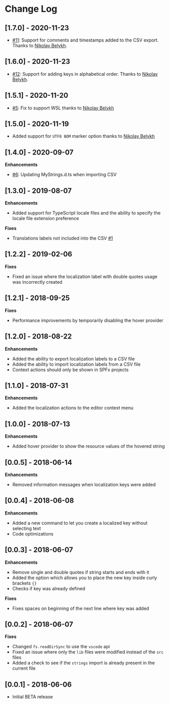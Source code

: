 # Change Log

## [1.7.0] - 2020-11-23

- [#11](https://github.com/estruyf/vscode-spfx-localization/issues/11): Support for comments and timestamps added to the CSV export. Thanks to [Nikolay Belykh](https://github.com/nbelyh).

## [1.6.0] - 2020-11-23

- [#12](https://github.com/estruyf/vscode-spfx-localization/issues/12): Support for adding keys in alphabetical order. Thanks to [Nikolay Belykh](https://github.com/nbelyh).

## [1.5.1] - 2020-11-20

- [#5](https://github.com/estruyf/vscode-spfx-localization/issues/5): Fix to support WSL thanks to [Nikolay Belykh](https://github.com/nbelyh)

## [1.5.0] - 2020-11-19

- Added support for `UTF8 BOM` marker option thanks to [Nikolay Belykh](https://github.com/nbelyh)

## [1.4.0] - 2020-09-07

**Enhancements** 

- [#6](https://github.com/estruyf/vscode-spfx-localization/issues/6): Updating MyStrings.d.ts when importing CSV

## [1.3.0] - 2019-08-07

**Enhancements**

- Added support for TypeScript locale files and the ability to specify the locale file extension preference

**Fixes**

- Translations labels not included into the CSV [#1](https://github.com/estruyf/vscode-spfx-localization/issues/1)

## [1.2.2] - 2019-02-06

**Fixes**

- Fixed an issue where the localization label with double quotes usage was incorrectly created

## [1.2.1] - 2018-09-25

**Fixes**

- Performance improvements by temporarily disabling the hover provider

## [1.2.0] - 2018-08-22

**Enhancements**

- Added the ability to export localization labels to a CSV file
- Added the ability to import localization labels from a CSV file
- Context actions should only be shown in SPFx projects

## [1.1.0] - 2018-07-31

**Enhancements**

- Added the localization actions to the editor context menu

## [1.0.0] - 2018-07-13

**Enhancements**

- Added hover provider to show the resource values of the hovered string

## [0.0.5] - 2018-06-14

**Enhancements**

- Removed information messages when localization keys were added

## [0.0.4] - 2018-06-08

**Enhancements**

- Added a new command to let you create a localized key without selecting text
- Code optimizations

## [0.0.3] - 2018-06-07

**Enhancements**

- Remove single and double quotes if string starts and ends with it
- Added the option which allows you to place the new key inside curly brackets `{}`
- Checks if key was already defined

**Fixes**

- Fixes spaces on beginning of the next line where key was added

## [0.0.2] - 2018-06-07

**Fixes**

- Changed `fs.readDirSync` to use the `vscode` api
- Fixed an issue where only the `lib` files were modified instead of the `src` files
- Added a check to see if the `strings` import is already present in the current file

## [0.0.1] - 2018-06-06
- Initial BETA release